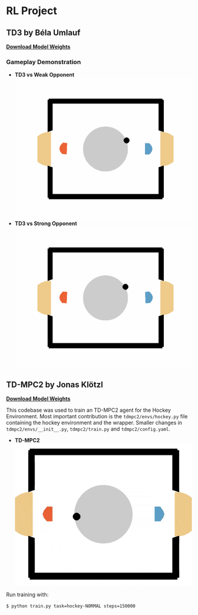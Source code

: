 # RL Project  

## TD3 by Béla Umlauf  

[**Download Model Weights**](https://drive.google.com/drive/folders/126NozgxKaZQaP_XyEHWZUMdtWS82TShI?usp=sharing) 
### Gameplay Demonstration  
- **TD3 vs Weak Opponent**  
  ![Weak Opponent Gameplay](td3/results/evaluation_20250226-141914.gif) 
- **TD3 vs Strong Opponent**  
  ![Weak Opponent Gameplay](td3/results/evaluation_20250226-141922.gif)



## TD-MPC2 by Jonas Klötzl

[**Download Model Weights**](https://drive.google.com/drive/folders/1MkM6Q-X8fcvgn3UfaFKNzriIkRT1n-3p?usp=sharing)

This codebase was used to train an TD-MPC2 agent for the Hockey Environment. Most important contribution is the `tdmpc2/envs/hockey.py` file containing the hockey environment and the wrapper. Smaller changes in `tdmpc2/envs/__init__.py`, `tdmpc2/train.py` and `tdmpc2/config.yaml`.

- **TD-MPC2**  
  ![Example Gameplay](tdmpc2/evaluation.gif)

Run training with:
```
$ python train.py task=hockey-NORMAL steps=150000
```
